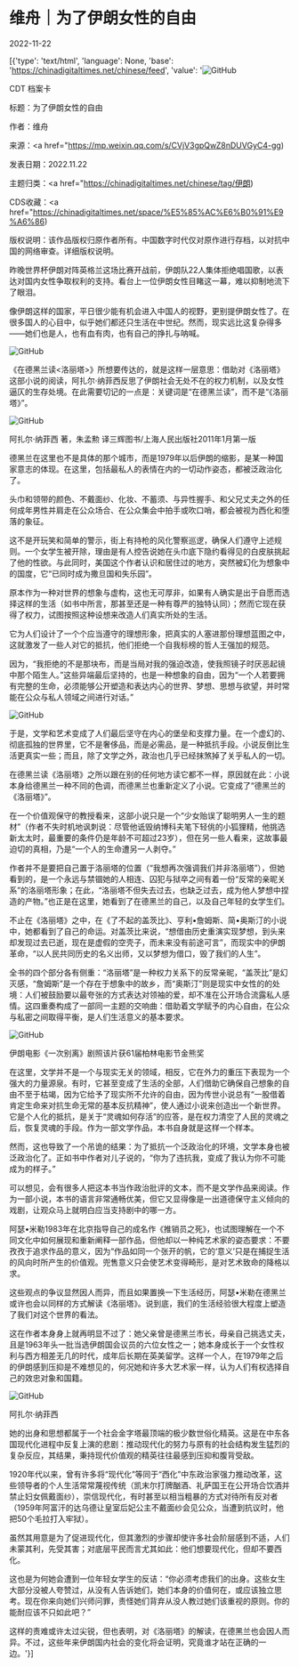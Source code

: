 # 维舟｜为了伊朗女性的自由

2022-11-22

[{'type': 'text/html', 'language': None, 'base': 'https://chinadigitaltimes.net/chinese/feed', 'value': '![GitHub](https://chinadigitaltimes.net/chinese/files/2022/11/image-1669117207561.png)

CDT 档案卡

标题：为了伊朗女性的自由

作者：维舟

来源：<a href="https://mp.weixin.qq.com/s/CVjV3gpQwZ8nDUVGyC4-gg)

发表日期：2022.11.22

主题归类：<a href="https://chinadigitaltimes.net/chinese/tag/伊朗)

CDS收藏：<a href="https://chinadigitaltimes.net/space/%E5%85%AC%E6%B0%91%E9%A6%86)

版权说明：该作品版权归原作者所有。中国数字时代仅对原作进行存档，以对抗中国的网络审查。详细版权说明。





昨晚世界杯伊朗对阵英格兰这场比赛开战前，伊朗队22人集体拒绝唱国歌，以表达对国内女性争取权利的支持。看台上一位伊朗女性目睹这一幕，难以抑制地流下了眼泪。

像伊朗这样的国家，平日很少能有机会进入中国人的视野，更别提伊朗女性了。在很多国人的心目中，似乎她们都还只生活在中世纪。然而，现实远比这复杂得多——她们也是人，也有血有肉，也有自己的挣扎与呐喊。

![GitHub](https://chinadigitaltimes.net/chinese/files/2022/11/image-1669117207561.png)

《在德黑兰读&lt;洛丽塔&gt;》所想要传达的，就是这样一层意思：借助对《洛丽塔》这部小说的阅读，阿扎尔·纳菲西反思了伊朗社会无处不在的权力机制，以及女性逼仄的生存处境。在此需要切记的一点是：关键词是“在德黑兰读”，而不是“《洛丽塔》”。

![GitHub](https://chinadigitaltimes.net/chinese/files/2022/11/post-689999-637cb6a65b94a.)

阿扎尔·纳菲西 著，朱孟勲 译三辉图书/上海人民出版社2011年1月第一版

德黑兰在这里也不是具体的那个城市，而是1979年以后伊朗的缩影，是某一种国家意志的体现。在这里，包括最私人的表情在内的一切动作姿态，都被泛政治化了。

头巾和领带的颜色、不戴面纱、化妆、不蓄须、与异性握手、和父兄丈夫之外的任何成年男性并肩走在公众场合、在公众集会中拍手或吹口哨，都会被视为西化和堕落的象征。

这不是开玩笑和简单的警示，街上有持枪的风化警察巡逻，确保人们遵守上述规则。一个女学生被开除，理由是有人控告说她在头巾底下隐约看得见的白皮肤挑起了他的性欲。与此同时，美国这个作者认识和居住过的地方，突然被幻化为想象中的国度，它“已同时成为撒旦国和失乐园”。

原本作为一种对世界的想象与虚构，这也无可厚非，如果有人确实是出于自愿而选择这样的生活（如书中所言，那甚至还是一种有尊严的独特认同）；然而它现在获得了权力，试图按照这种设想来改造人们真实所处的生活。

它为人们设计了一个个应当遵守的理想形象，把真实的人塞进那份理想蓝图之中，这就激发了一些人对它的抵抗，他们拒绝一个自我标榜的哲人王强加的规范。

因为，“我拒绝的不是那块布，而是当局对我的强迫改造，使我照镜子时厌恶起镜中那个陌生人。”这些异端最后坚持的，也是一种想象的自由，因为“一个人若要拥有完整的生命，必须能够公开塑造和表达内心的世界、梦想、思想与欲望，并时常能在公众与私人领域之间进行对话。”

![GitHub](https://chinadigitaltimes.net/chinese/files/2022/11/post-689999-637cb6a66458c.)

于是，文学和艺术变成了人们最后坚守在内心的堡垒和支撑力量。在一个虚幻的、彻底孤独的世界里，它不是奢侈品，而是必需品，是一种抵抗手段。小说反倒比生活更真实一些；而且，除了文学之外，政治也几乎已经抹煞掉了关乎私人的一切。

在德黑兰读《洛丽塔》之所以跟在别的任何地方读它都不一样，原因就在此：小说本身给德黑兰一种不同的色调，而德黑兰也重新定义了小说。它变成了“德黑兰的《洛丽塔》”。

在一个价值观保守的教授看来，这部小说只是一个“少女贻误了聪明男人一生的题材”（作者不失时机地讽刺说：尽管他诋毁纳博科夫笔下轻佻的小狐狸精，他挑选新太太时，最重要的条件仍是年龄不可超过23岁），但在另一些人看来，这故事最迫切的真相，乃是“一个人的生命遭另一人剥夺。”

作者并不是要把自己置于洛丽塔的位置（“我想再次强调我们并非洛丽塔”），但她看到的，是一个永远与禁锢她的人相连、囚犯与狱卒之间有着一份“反常的亲昵关系”的洛丽塔形象；在此，“洛丽塔不但失去过去，也缺乏过去，成为他人梦想中捏造的产物。”也正是在这里，她看到了在德黑兰的自己，以及自己年轻的女学生们。

不止在《洛丽塔》之中，在《了不起的盖茨比》、亨利•詹姆斯、简•奥斯汀的小说中，她都看到了自己的命运。对盖茨比来说，“想借由历史重演实现梦想，到头来却发现过去已逝，现在是虚假的空壳子，而未来没有前途可言”，而现实中的伊朗革命，“以人民共同历史的名义出师，又以梦想为借口，毁了我们的人生”。

全书的四个部分各有侧重：“洛丽塔”是一种权力关系下的反常亲昵，“盖茨比”是幻灭感，“詹姆斯”是一个存在于想象中的故乡，而“奥斯汀”则是现实中女性的的处境：人们被鼓励要以最夸张的方式表达对领袖的爱，却不准在公开场合流露私人感情。这四重奏构成了一部同一主题的交响曲：借助着文学赋予的内心自由，在公众与私密之间取得平衡，是人们生活意义的基本要求。

![GitHub](https://chinadigitaltimes.net/chinese/files/2022/11/post-689999-637cb6a67926d.png)

伊朗电影《一次别离》剧照该片获61届柏林电影节金熊奖

在这里，文学并不是一个与现实无关的领域，相反，它在外力的重压下表现为一个强大的力量源泉。有时，它甚至变成了生活的全部，人们借助它确保自己想象的自由不至于枯竭，因为它给予了现实所不允许的自由，因为传世小说总有“一股借着肯定生命来对抗生命无常的基本反抗精神”，使人通过小说来创造出一个新世界。它是个人化的抵抗，是关于“灵魂如何存活”的应答，是在权力清空了人民的灵魂之后，恢复灵魂的手段。作为一部文学作品，本书自身就是这样一个样本。

然而，这也导致了一个吊诡的结果：为了抵抗一个泛政治化的环境，文学本身也被泛政治化了。正如书中作者对儿子说的，“你为了违抗我，变成了我认为你不可能成为的样子。”

可以想见，会有很多人把这本书当作政治批评的文本，而不是文学作品来阅读。作为一部小说，本书的语言非常通畅优美，但它又显得像是一出道德保守主义倾向的戏剧，让观众马上就明白应当支持剧中的哪一方。

阿瑟•米勒1983年在北京指导自己的成名作《推销员之死》，也试图理解在一个不同文化中如何展现和重新阐释一部作品，但他却以一种纯艺术家的姿态要求：不要孜孜于追求作品的意义，因为“作品如同一个张开的帆，它的‘意义’只是在捕捉生活的风向时所产生的价值观。兜售意义只会使艺术变得畸形，是对艺术致命的降格以求。

这些观点的争议显然因人而异，而且如果置换一下生活经历，阿瑟•米勒在德黑兰或许也会以同样的方式解读《洛丽塔》。说到底，我们的生活经验很大程度上塑造了我们对这个世界的看法。

这在作者本身身上就再明显不过了：她父亲曾是德黑兰市长，母亲自己挑选丈夫，且是1963年头一批当选伊朗国会议员的六位女性之一；她本身成长于一个女性权利与西方相差无几的时代，成年后长期在英美留学。这样一个人，在1979年之后的伊朗感到压抑是不难想见的，何况她和许多大艺术家一样，认为人们有权选择自己的效忠对象和国籍。

![GitHub](https://chinadigitaltimes.net/chinese/files/2022/11/post-689999-637cb6a683109.png)

阿扎尔·纳菲西

她的出身和思想都属于一个社会金字塔最顶端的极少数世俗化精英。这是在中东各国现代化进程中反复上演的悲剧：推动现代化的努力与原有的社会结构发生猛烈的复杂反应，其结果，秉持现代价值观的精英往往最感到压抑和腹背受敌。

1920年代以来，曾有许多将“现代化”等同于“西化”中东政治家强力推动改革，这些领导者的个人生活常常蔑视传统（凯末尔打牌酗酒、礼萨国王在公开场合饮酒并禁止妇女佩戴面纱），崇信现代化，有时甚至以相当粗暴的方式对待所有反对者（1959年阿富汗的达乌德让皇室后妃公主不戴面纱会见公众，当遭到抗议时，他把50个毛拉打入牢狱）。

虽然其用意是为了促进现代化，但其激烈的步骤却使许多社会阶层感到不适，人们未蒙其利，先受其害；对底层平民而言尤其如此：他们想要现代化，但却不要西化。

这也是为何她会遭到一位年轻女学生的反诘：“你必须考虑我们的出身。这些女生大部分没被人夸赞过，从没有人告诉她们，她们本身的价值何在，或应该独立思考。现在你来向她们兴师问罪，责怪她们背弃从没人教过她们该重视的原则。你的能耐应该不只如此吧？”

这样的责难或许太过尖锐，但也表明，对《洛丽塔》的解读，在德黑兰也会因人而异。不过，这些年来伊朗国内社会的变化将会证明，究竟谁才站在正确的一边。'}]